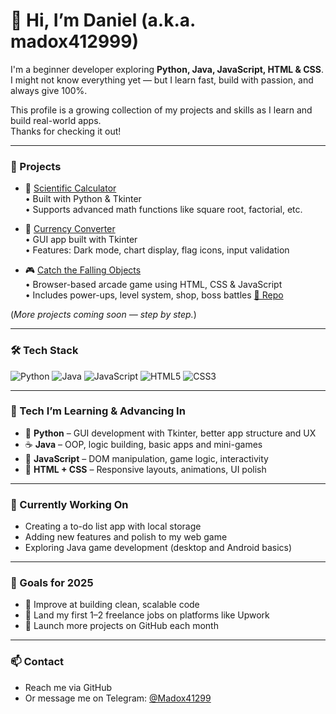 # 👋 Hi, I’m Daniel (a.k.a. madox412999)

I'm a beginner developer exploring **Python, Java, JavaScript, HTML & CSS**.  
I might not know everything yet — but I learn fast, build with passion, and always give 100%.

This profile is a growing collection of my projects and skills as I learn and build real-world apps.  
Thanks for checking it out!

---

### 🚀 Projects

- 🔢 [Scientific Calculator](https://github.com/madox412999/ScientificCalculator)  
  • Built with Python & Tkinter  
  • Supports advanced math functions like square root, factorial, etc.

- 💱 [Currency Converter](https://github.com/madox412999/CurrencyConverter)  
  • GUI app built with Tkinter  
  • Features: Dark mode, chart display, flag icons, input validation

- 🎮 [Catch the Falling Objects](https://madox412999.github.io/catch-the-falling-objects/)  
  • Browser-based arcade game using HTML, CSS & JavaScript  
  • Includes power-ups, level system, shop, boss battles [📁 Repo](https://github.com/madox412999/catch-the-falling-objects)

(*More projects coming soon — step by step.*)

---

### 🛠 Tech Stack

![Python](https://img.shields.io/badge/Python-3776AB?style=flat&logo=python&logoColor=white)
![Java](https://img.shields.io/badge/Java-ED8B00?style=flat&logo=java&logoColor=white)
![JavaScript](https://img.shields.io/badge/JavaScript-F7DF1E?style=flat&logo=javascript&logoColor=black)
![HTML5](https://img.shields.io/badge/HTML5-E34F26?style=flat&logo=html5&logoColor=white)
![CSS3](https://img.shields.io/badge/CSS3-1572B6?style=flat&logo=css3&logoColor=white)

---

### 🧠 Tech I’m Learning & Advancing In

- 🐍 **Python** – GUI development with Tkinter, better app structure and UX
- ☕ **Java** – OOP, logic building, basic apps and mini-games
- 📜 **JavaScript** – DOM manipulation, game logic, interactivity
- 🎨 **HTML + CSS** – Responsive layouts, animations, UI polish

---

### 🧪 Currently Working On

- Creating a to-do list app with local storage
- Adding new features and polish to my web game
- Exploring Java game development (desktop and Android basics)

---

### 🎯 Goals for 2025

- 🔨 Improve at building clean, scalable code
- 💼 Land my first 1–2 freelance jobs on platforms like Upwork
- 🚀 Launch more projects on GitHub each month

---

### 📫 Contact

- Reach me via GitHub  
- Or message me on Telegram: [@Madox41299](https://t.me/Madox41299)
